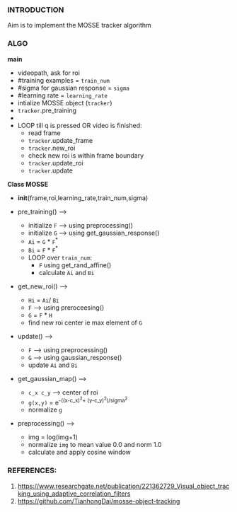 ### INTRODUCTION

Aim is to implement the MOSSE tracker algorithm

### ALGO

**main**
* videopath, ask for roi
* #training examples = `train_num`
* #sigma for gaussian response = `sigma`
* #learning rate = `learning_rate`
* intialize MOSSE object (`tracker`)
* `tracker`.pre_training
* 
* LOOP till q is pressed OR video is finished:
    * read frame
    * `tracker`.update_frame
    * `tracker`.new_roi
    * check new roi is within frame boundary
    * `tracker`.update_roi
    * `tracker`.update

**Class MOSSE**
* __init__(frame,roi,learning_rate,train_num,sigma)

* pre_training() --> 
    * initialize `F` --> using preprocessing()
    * initialize `G` --> using get_gaussian_response()
    * `Ai` = `G` * `F`<sup>*</sup>
    * `Bi` = `F` * `F`<sup>*</sup>
    * LOOP over `train_num`:
        * `F` using get_rand_affine()
        * calculate `Ai` and `Bi`

* get_new_roi() -->
    * `Hi` = `Ai`/ `Bi`
    * `F` --> using preroceesing()
    * `G` = `F` * `H`
    * find new roi center ie max element of `G`

* update() --> 
    * `F` --> using preprocessing()
    * `G` --> using gaussian_response()
    * update `Ai` and `Bi`

* get_gaussian_map() --> 
    *  `c_x c_y` --> center of roi
    * `g(x,y)` = e<sup>-((x-c_x)<sup>2</sup>+ (y-c_y)<sup>2</sup>)/sigma<sup>2</sup></sup>
    * normalize `g`

* preprocessing() -->
    * img = log(img+1)
    * normalize `img` to mean value 0.0 and norm 1.0
    * calculate and apply cosine window

### REFERENCES:
1. https://www.researchgate.net/publication/221362729_Visual_object_tracking_using_adaptive_correlation_filters
2. https://github.com/TianhongDai/mosse-object-tracking